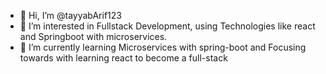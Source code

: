 - 👋 Hi, I’m @tayyabArif123
- 👀 I’m interested in Fullstack Development, using Technologies like react and Springboot with microservices.
- 🌱 I’m currently learning Microservices with spring-boot and Focusing towards with learning react to become a  full-stack 


<!---
tayyabArif123/tayyabArif123 is a ✨ special ✨ repository because its `README.md` (this file) appears on your GitHub profile.
You can click the Preview link to take a look at your changes.
--->

